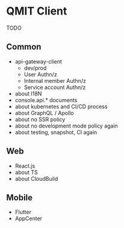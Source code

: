 # QMIT Client

TODO

## Common
- api-gateway-client
    - dev/prod
    - User Authn/z
    - Internal member Authn/z
    - Service account Authn/z
- about I18N
- console.api.* documents
- about kubernetes and CI/CD process
- about GraphQL / Apollo
- about no SSR policy
- about no development mode policy again
- about testing, snapshot, CI again

## Web
- React.js
- about TS
- about CloudBuild

## Mobile
- Flutter
- AppCenter
